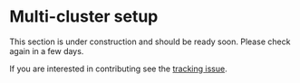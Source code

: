 # Multi-cluster setup

This section is under construction and should be ready soon. Please check again in a few days.

If you are interested in contributing see the [tracking issue](https://github.com/kyverno/chainsaw/issues/1327).
